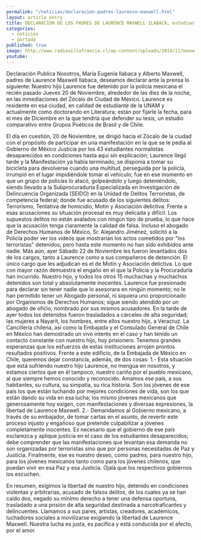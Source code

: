 ```yaml
---
permalink: "/noticias/declaracion-padres-laurence-maxwell.html"
layout: article_entry
title: DECLARACION DE LOS PADRES DE LAURENCE MAXWELL ILABACA, estudiante detenido por la policía mexicana.
categories: 
  - noticias
  - portada
published: true
image: http://www.radiovillafrancia.cl/wp-content/uploads/2014/11/maxwell-libertad-Mexico.jpg
youtube: 
---
```


Declaración Publica
Nosotros, María Eugenia Ilabaca y Alberto Maxwell, padres de Laurence Maxwell Ilabaca, deseamos declarar ante la prensa lo siguiente:
Nuestro hijo Laurence fue detenido por la policía mexicana el recién pasado Jueves 20 de Noviembre, alrededor de las diez de la noche, en las inmediaciones del Zócalo de Ciudad de México.
Laurence es residente en esa ciudad, en calidad de estudiante de la UNAM y actualmente como doctorando en Literatura; están por fijarle la fecha, para el mes de Diciembre en la que tendría que defender su tesis, un estudio comparativo entre Grupos Poéticos de Brasil y de Chile.
 
El día en cuestión, 20 de Noviembre, se dirigió hacia el Zócalo de la ciudad con el propósito de participar en una manifestación en la que se le pedía al Gobierno de México Justicia por los 43 estudiantes normalistas desaparecidos en condiciones hasta aquí sin explicación; Laurence llegó tarde y la Manifestación ya había terminado, se disponía a tomar su bicicleta para devolverse cuando una multitud, perseguida por la policía, irrumpió en el lugar impidiéndole tomar el vehículo; fue en ese momento en que un grupo de policías lo atacó, golpeándolo y luego deteniéndolo, siendo llevado a la Subprocuraduría Especializada en Investigación de Delincuencia Organizada (SEIDO) en la Unidad de Delitos Terroristas, de competencia federal; donde fue acusado de los siguientes delitos:
Terrorismo,
Tentativa de homicidio,
Motín y Asociación delictiva. 
Frente a esas acusaciones su situación procesal es muy delicada y difícil. Los supuestos delitos no están avalados con ningún tipo de prueba, lo que hace que la acusación tenga claramente la calidad de falsa. Incluso el abogado de Derechos Humanos de México, Sr. Alejandro Jiménez, solicitó a la Policía poder ver los vídeos que mostrarían los actos cometidos por "los terroristas" detenidos, pero hasta este momento no han sido exhibidos ante nadie.
Más aún, ayer Sábado 22 de Noviembre les fueron levantados dos de los cargos, tanto a Laurence como a sus compañeros de detención. El único cargo que les adjudican es el de Motín y Asociación delictiva. Lo que con mayor razón demuestra el engaño en el que la Policía y la Procuraduría han incurrido. Nuestro hijo, y todos los otros 15 muchachas y muchachos detenidos son total y absolutamente inocentes.
Laurence fue presionado para declarar sin tener nadie que lo asesorara en ningún momento; no le han permitido tener un Abogado personal, ni siquiera uno proporcionado por Organismos de Derechos Humanos; sigue siendo atendido por un abogado de oficio, nombrado por sus mismos acusadores.
En la tarde de ayer todos los detenidos fueron trasladados a cárceles de alta seguridad; las mujeres a Nayarit, los hombres, entre ellos nuestro hijo, a Veracruz.
La Cancillería chilena, así como la Embajada y el Consulado General de Chile en México han demostrado un vivo interés en el caso y han tenido un contacto constante con nuestro hijo, hoy prisionero. Tenemos grandes esperanzas que los esfuerzos de estas instituciones arrojen prontos resultados positivos.
Frente a este edificio, de la Embajada de México en Chile, queremos dejar constancia, además, de dos cosas:
1.- Esta situación que está sufriendo nuestro hijo Laurence, no mengua en nosotros, y estamos ciertos que en él tampoco, nuestro cariño por el pueblo mexicano, al que siempre hemos conocido y reconocido. Amamos ese país, a sus habitantes, su cultura, su simpatía, su rica historia. Son los jóvenes de ese país los que están luchando por mejores condiciones de vida, son los que están dando su vida en esa lucha; los mismo jóvenes mexicanos que generosamente hoy exigen, con manifestaciones y diversas expresiones, la libertad de Laurence Maxwell.
2.- Demandamos al Gobierno mexicano, a través de su embajador, de tomar cartas en el asunto, de revertir este proceso injusto y engañoso que pretende culpabilizar a jóvenes completamente inocentes. Es necesario que el gobierno de ese país esclarezca y aplique justicia en el caso de los estudiantes desaparecidos; debe comprender que las manifestaciones que levantan esa demanda no son organizadas por terroristas sino que por personas necesitadas de Paz y Justicia.
Finalmente, ese es nuestro deseo, como padres, para nuestro hijo, para los jóvenes mexicanos tanto como para los jóvenes chilenos, que puedan vivir en esa Paz y esa Justicia. Ojalá que los respectivos gobiernos los escuchen.
 
En resumen, exigimos la libertad de nuestro hijo, detenido en condiciones violentas y arbitrarias, acusado de falsos delitos, de los cuales ya se han caído dos, negado su mínimo derecho a tener una defensa oportuna, trasladado a una prisión de alta seguridad destinada a narcotraficantes y delincuentes. 
Llamamos a sus pares, artistas, creadores, académicos, luchadores sociales a movilizarse exigiendo la libertad de Laurence Maxwell. Nuestra lucha es justa, es pacífica y está conducida por el afecto, por el amor.
 
